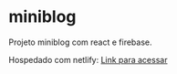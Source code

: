 # miniblog

Projeto miniblog com react e firebase. 

Hospedado com netlify: [Link para acessar](https://miniblogleobez.netlify.app/)
